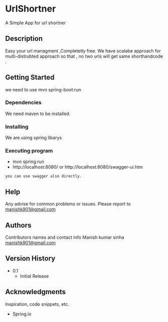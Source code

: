 # UrlShortner

A Simple App for url shortner

## Description

Easy your url managment ,Completetly free.
We have scalabe approach for multi-distrubted approach so that , no two urls will get same shorthandcode .

## Getting Started

we need to use mvn spring-boot:run

### Dependencies

We need maven to be installed.

### Installing

We are using spring libarys

### Executing program

* mvn spring:run
* http://localhost:8080/ or http://localhost:8080/swagger-ui.htm
```
you can use swagger also directly.
```

## Help

Any advise for common problems or issues. Please report to manishk901@gmail.com


## Authors

Contributors names and contact info
Manish kumar sinha
manishk901@gmail.com


## Version History


* 0.1
    * Initial Release



## Acknowledgments

Inspiration, code snippets, etc.
* Spring.io
